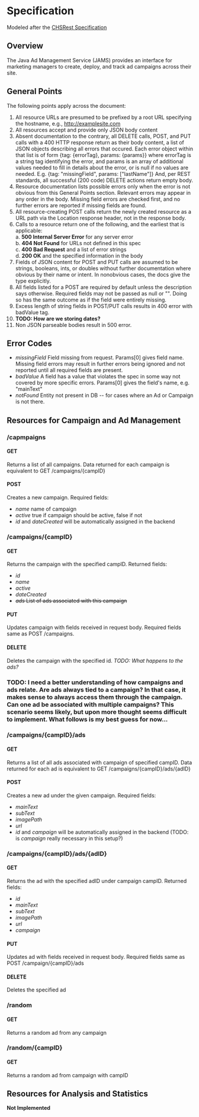 # Specification
Modeled after the [CHSRest Specification](http://ec2-34-221-236-150.us-west-2.compute.amazonaws.com//WebDev/Modules/02HTTPandREST/2CHSREST/CHSREST.html)

## Overview
The Java Ad Management Service (JAMS) provides an interface for marketing managers to create, deploy, and track ad campaigns across their site. 

## General Points
The following points apply across the document:
1. All resource URLs are presumed to be prefixed by a root URL specifying the hostname, e.g., http://examplesite.com
2. All resources accept and provide only JSON body content
3. Absent documentation to the contrary, all DELETE calls, POST, and PUT calls with a 400 HTTP response return as their body content, a list of JSON objects describing all errors that occured. Each error object within that list is of form {tag: {errorTag}, params: {params}} where errorTag is a string tag identifying the error, and params is an array of additional values needed to fill in details about the error, or is null if no values are needed. E.g. {tag: "missingField", params: ["lastName"]} And, per REST standards, all successful (200 code) DELETE actions return empty body.
4. Resource documentation lists possible errors only when the error is not obvious from this General Points section. Relevant errors may appear in any order in the body. Missing field errors are checked first, and no further errors are reported if missing fields are found.
5. All resource-creating POST calls return the newly created resource as a URL path via the Location response header, not in the response body.
6. Calls to a resource return one of the following, and the earliest that is applicable:    
    a. **500 Internal Server Error** for any server error    
    b. **404 Not Found** for URLs not defined in this spec    
    c. **400 Bad Request** and a list of error strings    
    d. **200 OK** and the specified information in the body    
7. Fields of JSON content for POST and PUT calls are assumed to be strings, booleans, ints, or doubles without further documentation where obvious by their name or intent. In nonobvious cases, the docs give the type explicitly.
8. All fields listed for a POST are required by default unless the description says otherwise. Required fields may not be passed as null or "". Doing so has the same outcome as if the field were entirely missing.
9. Excess length of string fields in POST/PUT calls results in 400 error with badValue tag.
10. **TODO: How are we storing dates?**
11. Non JSON parseable bodies result in 500 error.

## Error Codes
- *missingField* Field missing from request. Params[0] gives field name. Missing field errors may result in further errors being ignored and not reported until all required fields are present.
- *badValue* A field has a value that violates the spec in some way not covered by more specific errors. Params[0] gives the field's name, e.g. "mainText"
- *notFound* Entity not present in DB -- for cases where an Ad or Campaign is not there.

## Resources for Campaign and Ad Management

### /capmpaigns
#### GET
Returns a list of all campaigns. Data returned for each campaign is equivalent to GET /campaigns/{campID}
#### POST
Creates a new campaign. Required fields:
- *name* name of campaign
- *active* true if campaign should be active, false if not
- *id* and *dateCreated* will be automatically assigned in the backend

### /campaigns/{campID}
#### GET
Returns the campaign with the specified campID. Returned fields:
- *id*
- *name*
- *active*
- *dateCreated*
- ~~*ads* List of ads associated with this campaign~~
#### PUT
Updates campaign with fields received in request body. Required fields same as POST /campaigns.
#### DELETE
Deletes the campaign with the specified id. 
*TODO: What happens to the ads?*

### TODO: I need a better understanding of how campaigns and ads relate. Are ads always tied to a campaign? In that case, it makes sense to always access them through the campaign. Can one ad be associated with multiple campaigns? This scenario seems likely, but upon more thought seems difficult to implement. What follows is my best guess for now...
### /campaigns/{campID}/ads
#### GET
Returns a list of all ads associated with campaign of specified campID. Data returned for each ad is equivalent to GET /campaigns/{campID}/ads/{adID}
#### POST
Creates a new ad under the given campaign. Required fields:
- *mainText*
- *subText*
- *imagePath*
- *url*
- *id* and *campaign* will be automatically assigned in the backend (TODO: is *campaign* really necessary in this setup?)

### /campaigns/{campID}/ads/{adID}
#### GET
Returns the ad with the specified adID under campaign campID. Returned fields:
- *id*
- *mainText*
- *subText*
- *imagePath*
- *url*
- *campaign*
#### PUT
Updates ad with fields received in request body. Required fields same as POST /campaign/{campID}/ads
#### DELETE
Deletes the specified ad

### /random
#### GET
Returns a random ad from any campaign
### /random/{campID}
#### GET
Returns a random ad from campaign with campID

## Resources for Analysis and Statistics
**Not Implemented**
